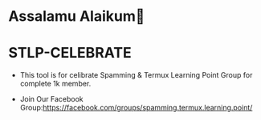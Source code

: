 # Assalamu Alaikum🥰

# STLP-CELEBRATE
* This tool is for celibrate Spamming & Termux Learning Point Group for complete 1k member.

* Join Our Facebook Group:https://facebook.com/groups/spamming.termux.learning.point/
